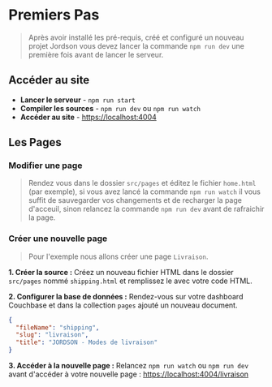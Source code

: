 # Premiers Pas

> Après avoir installé les pré-requis, créé et configuré un nouveau projet Jordson vous devez lancer la commande `npm run dev` une première fois avant de lancer le serveur.

## Accéder au site

- **Lancer le serveur** - `npm run start`
- **Compiler les sources** - `npm run dev` ou `npm run watch`
- **Accéder au site** - [https://localhost:4004](https://localhost:4004)

## Les Pages

### Modifier une page

> Rendez vous dans le dossier `src/pages` et éditez le fichier `home.html` (par exemple), si vous avez lancé la commande `npm run watch` il vous suffit de sauvegarder vos changements et de recharger la page d'acceuil, sinon relancez la commande `npm run dev` avant de rafraichir la page.

### Créer une nouvelle page

> Pour l'exemple nous allons créer une page `Livraison`.

**1. Créer la source :**
Créez un nouveau fichier HTML dans le dossier `src/pages` nommé `shipping.html` et remplissez le avec votre code HTML.

**2. Configurer la base de données :**
Rendez-vous sur votre dashboard Couchbase et dans la collection `pages` ajouté un nouveau document.
```json
{
  "fileName": "shipping",
  "slug": "livraison",
  "title": "JORDSON - Modes de livraison"
}
```

**3. Accéder à la nouvelle page :** Relancez `npm run watch` ou `npm run dev` avant d'accéder à votre nouvelle page : [https://localhost:4004/livraison](https://localhost:4004/livraison)
